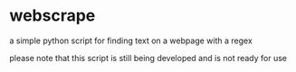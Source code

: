 # webscrape
a simple python script for finding text on a webpage with a regex

please note that this script is still being developed and is not ready for use
